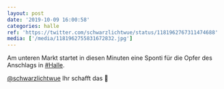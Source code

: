 ```yaml
---
layout: post
date: '2019-10-09 16:00:58'
categories: halle
ref: 'https://twitter.com/schwarzlichtwue/status/1181962767311474688'
media: ['/media/1181962755831672832.jpg']
---
```

Am unteren Markt startet in diesen Minuten eine Sponti für die Opfer des Anschlags in [#Halle](/t/halle). 

[@schwarzlichtwue](https://twitter.com/schwarzlichtwue) Ihr schafft das 💪 